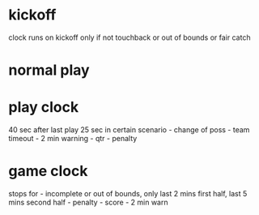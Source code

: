 # kickoff 

clock runs on kickoff only if not touchback or out of bounds or fair catch

# normal play


# play clock

40 sec after last play
25 sec in certain scenario
    - change of poss
    - team timeout
    - 2 min warning
    - qtr
    - penalty

# game clock
stops for
    - incomplete or out of bounds, only last 2 mins first half, last 5 mins second half
    - penalty
    - score
    - 2 min warn
